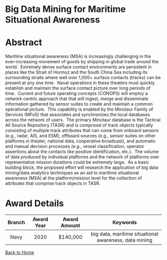 
Big Data Mining for Maritime Situational Awareness
==================================================

# Abstract


Maritime situational awareness (MSA) is increasingly challenging in the ever-increasing movement of goods by shipping in global trade around the world.  Extremely dense surface contact environments are persistent in places like the Strait of Hormuz and the South China Sea including its surrounding straits where well over 1,000+ surface contacts (tracks) can be present at any one time.  Naval operations in these theaters must quickly establish and maintain the surface contact picture over long periods of time.  Current and future operating concepts (CONOPS) will employ a network centric approach that that will ingest, merge and disseminate information gathered by sensor suites to create and maintain a common operational picture.  This capability is enabled by the Minotaur Family of Services (MFoS) that associates and synchronizes the local databases across the network of users.  The primary Minotaur database is the Tactical All Source Repository (TASR) and is comprised of track objects typically consisting of multiple track attributes that can come from onboard sensors (e.g., radar, AIS, and ESM), offboard sources (e.g., sensor suites on other platforms in theater, national data, cooperative broadcast), and automatic and manual decision processes (e.g., vessel classification, operator assertions about the contacts like positive identification, etc.).  The volume of data produced by individual platforms and the network of platforms over representative mission durations could be extremely large.  As a basic building block, the proposed effort will research the application of big data mining/data analytics techniques as an aid to maritime situational awareness (MSA) at the platform/mission level for the collection of attributes that comprise track objects in TASR.  

# Award Details

|Branch|Award Year|Award Amount|Keywords|
| :---: | :---: | :---: | :---: |
|Navy|2020|$140,000|big data, maritime situational awareness, data mining|
  
  


[Back to Home](https://github.com/chrischow/dod_sbir_awards/JH/#2157)